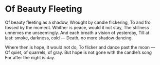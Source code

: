 # Of Beauty Fleeting

Of beauty fleeting as a shadow,
Wrought by candle flickering,
To and fro tossed by the moment.
Whither is peace, would it not stay,
The stillness unnerves me unseemingly.
And each breath a vision of yesterday,
Till at last: smoke, darkness, cold —
Death, no more shadow dancing.

Where then is hope, it would not do,
To flicker and dance past the moon —
Of quiet, of quarrels, of gray.
But hope is not gone with the candle’s song
For after the night is day.
